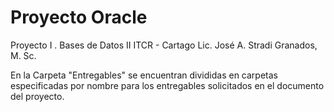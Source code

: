 # Proyecto Oracle
Proyecto I . Bases de Datos II
ITCR - Cartago 
Lic. José A. Stradi Granados, M. Sc.


En la Carpeta "Entregables" se encuentran divididas en carpetas especificadas por nombre
para los entregables solicitados en el documento del proyecto. 




